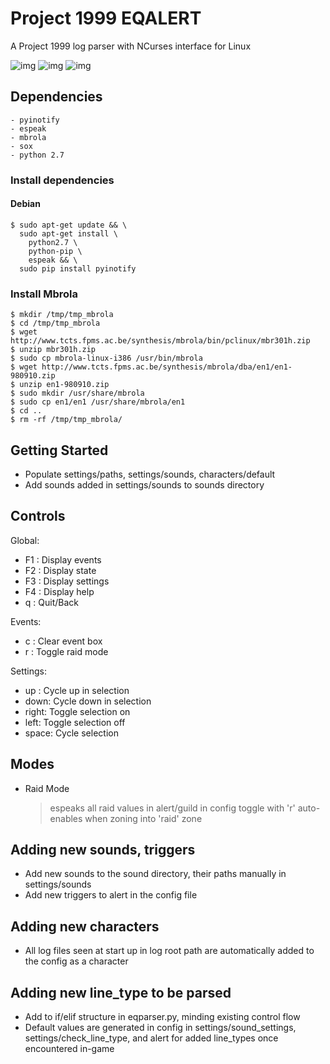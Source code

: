 # Project 1999 EQALERT

A Project 1999 log parser with NCurses interface for Linux

![img](https://i.imgur.com/RDhSgdx.png)
![img](https://i.imgur.com/J9iqSuR.png)
![img](https://i.imgur.com/sZ2p9OI.png)

## Dependencies
    - pyinotify
    - espeak
    - mbrola
    - sox
    - python 2.7

### Install dependencies

#### Debian
```
$ sudo apt-get update && \
  sudo apt-get install \
    python2.7 \
    python-pip \
    espeak && \
  sudo pip install pyinotify
```

### Install Mbrola

```
$ mkdir /tmp/tmp_mbrola
$ cd /tmp/tmp_mbrola
$ wget http://www.tcts.fpms.ac.be/synthesis/mbrola/bin/pclinux/mbr301h.zip
$ unzip mbr301h.zip
$ sudo cp mbrola-linux-i386 /usr/bin/mbrola
$ wget http://www.tcts.fpms.ac.be/synthesis/mbrola/dba/en1/en1-980910.zip
$ unzip en1-980910.zip
$ sudo mkdir /usr/share/mbrola
$ sudo cp en1/en1 /usr/share/mbrola/en1
$ cd ..
$ rm -rf /tmp/tmp_mbrola/
```

## Getting Started

  - Populate settings/paths, settings/sounds, characters/default
  - Add sounds added in settings/sounds to sounds directory


## Controls

Global:
  - F1 : Display events
  - F2 : Display state
  - F3 : Display settings
  - F4 : Display help
  - q  : Quit/Back

Events:
  - c  : Clear event box
  - r  : Toggle raid mode

Settings:
  - up : Cycle up in selection
  - down: Cycle down in selection
  - right: Toggle selection on
  - left: Toggle selection off
  - space: Cycle selection


## Modes

  - Raid Mode
    > espeaks all raid values in alert/guild in config
    > toggle with 'r'
    > auto-enables when zoning into 'raid' zone


## Adding new sounds, triggers

  - Add new sounds to the sound directory, their paths manually in settings/sounds
  - Add new triggers to alert in the config file

## Adding new characters

  - All log files seen at start up in log root path are automatically added to the config as a character


## Adding new line_type to be parsed

  - Add to if/elif structure in eqparser.py, minding existing control flow
  - Default values are generated in config in settings/sound_settings, settings/check_line_type, and alert
    for added line_types once encountered in-game
